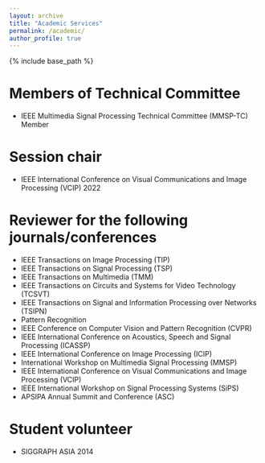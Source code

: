 ```yaml
---
layout: archive
title: "Academic Services"
permalink: /academic/
author_profile: true
---
```


{% include base_path %}

<!-- {% for post in site.teaching reversed %}
  {% include archive-single.html %}
{% endfor %} -->

Members of Technical Committee
======
* IEEE Multimedia Signal Processing Technical Committee (MMSP-TC) Member

Session chair
======
* IEEE International Conference on Visual Communications and Image Processing (VCIP) 2022

Reviewer for the following journals/conferences
======
* IEEE Transactions on Image Processing (TIP)
* IEEE Transactions on Signal Processing (TSP)
* IEEE Transactions on Multimedia (TMM)
* IEEE Transactions on Circuits and Systems for Video Technology (TCSVT)
* IEEE Transactions on Signal and Information Processing over Networks (TSIPN)
* Pattern Recognition
* IEEE Conference on Computer Vision and Pattern Recognition (CVPR)
* IEEE International Conference on Acoustics, Speech and Signal Processing (ICASSP)
* IEEE International Conference on Image Processing (ICIP)
* International Workshop on Multimedia Signal Processing (MMSP)
* IEEE International Conference on Visual Communications and Image Processing (VCIP)
* IEEE International Workshop on Signal Processing Systems (SiPS)
* APSIPA Annual Summit and Conference (ASC)

Student volunteer
======
* SIGGRAPH ASIA 2014